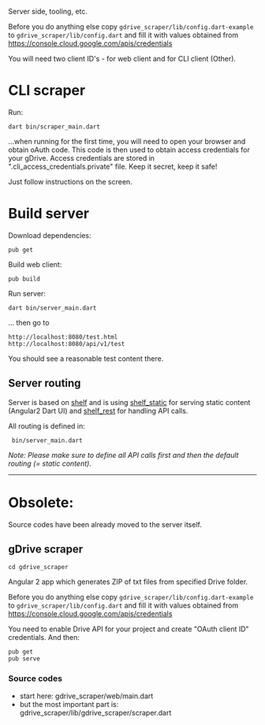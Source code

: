 Server side, tooling, etc.

Before you do anything else copy `gdrive_scraper/lib/config.dart-example`
to `gdrive_scraper/lib/config.dart` and fill it with values obtained from
https://console.cloud.google.com/apis/credentials

You will need two client ID's - for web client and for CLI client (Other).

# CLI scraper

Run:

    dart bin/scraper_main.dart
        
...when running for the first time, you will need to open your browser and obtain oAuth code.
This code is then used to obtain access credentials for your gDrive. Access credentials
are stored in ".cli_access_credentials.private" file. Keep it secret, keep it safe!

Just follow instructions on the screen.

# Build server

Download dependencies:

    pub get
    
Build web client:
    
    pub build
    
Run server:
    
    dart bin/server_main.dart
    
... then go to

    http://localhost:8080/test.html
    http://localhost:8080/api/v1/test
    
You should see a reasonable test content there.

## Server routing

Server is based on [shelf](https://pub.dartlang.org/packages/shelf)
and is using [shelf_static](https://pub.dartlang.org/packages/shelf_static) for serving
static content (Angular2 Dart UI) and [shelf_rest](https://pub.dartlang.org/packages/shelf_rest)
for handling API calls.

All routing is defined in:

     bin/server_main.dart
     
_Note: Please make sure to define all API calls first and then
the default routing (= static content)._     

---
# Obsolete: ###

Source codes have been already moved to the server itself.

## gDrive scraper

    cd gdrive_scraper
      
Angular 2 app which generates ZIP of txt files from specified Drive folder.

Before you do anything else copy `gdrive_scraper/lib/config.dart-example`
to `gdrive_scraper/lib/config.dart` and fill it with values obtained from
https://console.cloud.google.com/apis/credentials

You need to enable Drive API for your project and create "OAuth client ID"
credentials. And then:

    pub get
    pub serve

### Source codes
- start here: gdrive_scraper/web/main.dart
- but the most important part is: gdrive_scraper/lib/gdrive_scraper/scraper.dart